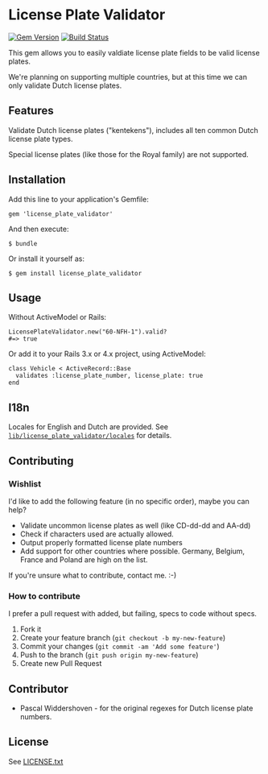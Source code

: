 # License Plate Validator

[![Gem Version](https://badge.fury.io/rb/license_plate_validator.png)](http://badge.fury.io/rb/license_plate_validator)
[![Build Status](https://travis-ci.org/ariejan/license_plate_validator.png?branch=master)](https://travis-ci.org/ariejan/license_plate_validator)

This gem allows you to easily valdiate license plate fields to be valid
license plates.

We're planning on supporting multiple countries, but at this time we can
only validate Dutch license plates.

## Features

Validate Dutch license plates ("kentekens"), includes all ten common Dutch license
plate types. 

Special license plates (like those for the Royal family) are not supported.

## Installation

Add this line to your application's Gemfile:

    gem 'license_plate_validator'

And then execute:

    $ bundle

Or install it yourself as:

    $ gem install license_plate_validator

## Usage

Without ActiveModel or Rails:

    LicensePlateValidator.new("60-NFH-1").valid?
    #=> true

Or add it to your Rails 3.x or 4.x project, using ActiveModel:

    class Vehicle < ActiveRecord::Base
      validates :license_plate_number, license_plate: true
    end

## I18n

Locales for English and Dutch are provided. See [`lib/license_plate_validator/locales`](https://github.com/ariejan/license_plate_validator/tree/master/lib/license_plate_validator/locales)
for details.

## Contributing

### Wishlist

I'd like to add the following feature (in no specific order), maybe you can help?

 * Validate uncommon license plates as well (like CD-dd-dd and AA-dd)
 * Check if characters used are actually allowed.
 * Output properly formatted license plate numbers
 * Add support for other countries where possible. Germany, Belgium, France and Poland are high on the list.

If you're unsure what to contribute, contact me. :-)

### How to contribute

I prefer a pull request with added, but failing, specs to code without
specs.

1. Fork it
2. Create your feature branch (`git checkout -b my-new-feature`)
3. Commit your changes (`git commit -am 'Add some feature'`)
4. Push to the branch (`git push origin my-new-feature`)
5. Create new Pull Request

## Contributor

 * Pascal Widdershoven - for the original regexes for Dutch license plate numbers.

## License

See [LICENSE.txt](https://github.com/ariejan/license_plate_validator/blob/master/LICENSE.txt)
